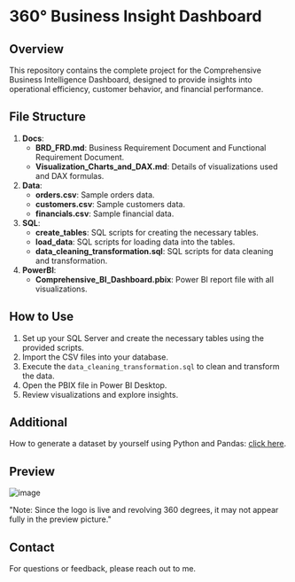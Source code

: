 # 360° Business Insight Dashboard

## Overview
This repository contains the complete project for the Comprehensive Business Intelligence Dashboard, designed to provide insights into operational efficiency, customer behavior, and financial performance.

## File Structure
1. **Docs**: 
   - **BRD_FRD.md**: Business Requirement Document and Functional Requirement Document.
   - **Visualization_Charts_and_DAX.md**: Details of visualizations used and DAX formulas.
2. **Data**:
   - **orders.csv**: Sample orders data.
   - **customers.csv**: Sample customers data.
   - **financials.csv**: Sample financial data.
4. **SQL**: 
   - **create_tables**: SQL scripts for creating the necessary tables.
   - **load_data**: SQL scripts for loading data into the tables.
   - **data_cleaning_transformation.sql**: SQL scripts for data cleaning and transformation.
5. **PowerBI**: 
   - **Comprehensive_BI_Dashboard.pbix**: Power BI report file with all visualizations.

## How to Use
1. Set up your SQL Server and create the necessary tables using the provided scripts.
2. Import the CSV files into your database.
3. Execute the `data_cleaning_transformation.sql` to clean and transform the data.
4. Open the PBIX file in Power BI Desktop.
5. Review visualizations and explore insights.

## Additional
How to generate a dataset by yourself using Python and Pandas: [click here](generate_data.py).

## Preview
![image](https://github.com/user-attachments/assets/5f36ca06-e77d-4884-8341-7f813d71e37d)


"Note: Since the logo is live and revolving 360 degrees, it may not appear fully in the preview picture."

## Contact
For questions or feedback, please reach out to me.
